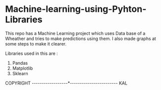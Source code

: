 # Machine-learning-using-Pyhton-Libraries
This repo has a Machine Learning project which uses Data base of a Wheather and tries to make predictions using them. 
I also made graphs at some steps to make it clearer.
 
Libraries used in this are :
1) Pandas
2) Matplotlib
3) Sklearn 



COPYRIGHT ------------------*------------------------ KAL
